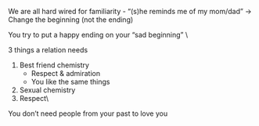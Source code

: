 We are all hard wired for familiarity - “(s)he reminds me of my mom/dad” → Change the beginning (not the ending)

  

You try to put a happy ending on your “sad beginning” \

  

3 things a relation needs

  

1. Best friend chemistry
    - Respect & admiration
    - You like the same things
2. Sexual chemistry
3. Respect\

  

You don’t need people from your past to love you